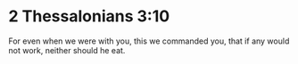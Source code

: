 # 2 Thessalonians 3:10

For even when we were with you, this we commanded you, that if any would not work, neither should he eat.